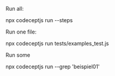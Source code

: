 Run all:

npx codeceptjs run --steps

Run one file:

npx codeceptjs run tests/examples_test.js

Run some 

npx codeceptjs run --grep 'beispiel01'

